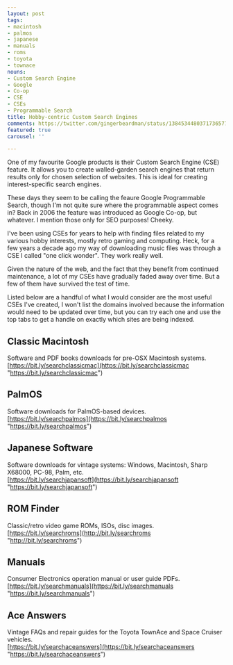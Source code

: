 ```yaml
---
layout: post
tags:
- macintosh
- palmos
- japanese
- manuals
- roms
- toyota
- townace
nouns:
- Custom Search Engine
- Google
- Co-op
- CSE
- CSEs
- Programmable Search
title: Hobby-centric Custom Search Engines
comments: https://twitter.com/gingerbeardman/status/1384534480371736577
featured: true
carousel: ''

---
```

One of my favourite Google products is their Custom Search Engine (CSE) feature. It allows you to create walled-garden search engines that return results only for chosen selection of websites. This is ideal for creating interest-specific search engines.

These days they seem to be calling the feaure Google Programmable Search, though I'm not quite sure where the programmable aspect comes in? Back in 2006 the feature was introduced as Google Co-op, but whatever. I mention those only for SEO purposes! Cheeky.

I've been using CSEs for years to help with finding files related to my various hobby interests, mostly retro gaming and computing. Heck, for a few years a decade ago my way of downloading music files was through a CSE I called "one click wonder". They work really well.

Given the nature of the web, and the fact that they benefit from continued maintenance, a lot of my CSEs have gradually faded away over time. But a few of them have survived the test of time.

Listed below are a handful of what I would consider are the most useful CSEs I've created, I won't list the domains involved because the information would need to be updated over time, but you can try each one and use the top tabs to get a handle on exactly which sites are being indexed.

## Classic Macintosh

Software and PDF books downloads for pre-OSX Macintosh systems.  
[https://bit.ly/searchclassicmac](https://bit.ly/searchclassicmac "https://bit.ly/searchclassicmac")

## PalmOS

Software downloads for PalmOS-based devices.  
[https://bit.ly/searchpalmos](https://bit.ly/searchpalmos "https://bit.ly/searchpalmos")

## Japanese Software

Software downloads for vintage systems: Windows, Macintosh, Sharp X68000, PC-98, Palm, etc.  
[https://bit.ly/searchjapansoft](https://bit.ly/searchjapansoft "https://bit.ly/searchjapansoft")

## ROM Finder

Classic/retro video game ROMs, ISOs, disc images.  
[https://bit.ly/searchroms](http://bit.ly/searchroms "http://bit.ly/searchroms")

## Manuals

Consumer Electronics operation manual or user guide PDFs.  
[https://bit.ly/searchmanuals](https://bit.ly/searchmanuals "https://bit.ly/searchmanuals")

## Ace Answers

Vintage FAQs and repair guides for the Toyota TownAce and Space Cruiser vehicles.  
[https://bit.ly/searchaceanswers](https://bit.ly/searchaceanswers "https://bit.ly/searchaceanswers")